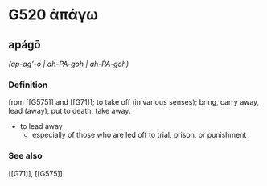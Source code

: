 # G520 ἀπάγω

## apágō

_(ap-ag'-o | ah-PA-goh | ah-PA-goh)_

### Definition

from [[G575]] and [[G71]]; to take off (in various senses); bring, carry away, lead (away), put to death, take away.

- to lead away
  - especially of those who are led off to trial, prison, or punishment

### See also

[[G71]], [[G575]]

